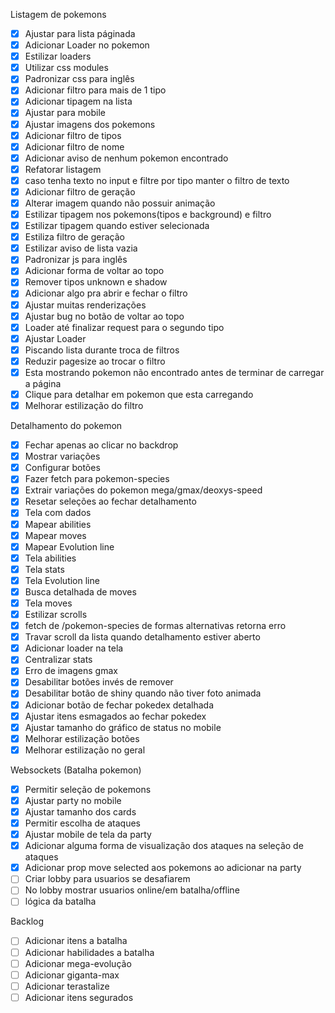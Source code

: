 Listagem de pokemons

- [x] Ajustar para lista páginada
- [x] Adicionar Loader no pokemon
- [x] Estilizar loaders
- [x] Utilizar css modules
- [x] Padronizar css para inglês
- [x] Adicionar filtro para mais de 1 tipo
- [x] Adicionar tipagem na lista
- [x] Ajustar para mobile
- [x] Ajustar imagens dos pokemons
- [x] Adicionar filtro de tipos
- [x] Adicionar filtro de nome
- [x] Adicionar aviso de nenhum pokemon encontrado
- [x] Refatorar listagem
- [x] caso tenha texto no input e filtre por tipo manter o filtro de texto
- [x] Adicionar filtro de geração
- [x] Alterar imagem quando não possuir animação
- [x] Estilizar tipagem nos pokemons(tipos e background) e filtro
- [x] Estilizar tipagem quando estiver selecionada
- [x] Estiliza filtro de geração
- [x] Estilizar aviso de lista vazia
- [x] Padronizar js para inglês
- [x] Adicionar forma de voltar ao topo
- [x] Remover tipos unknown e shadow
- [x] Adicionar algo pra abrir e fechar o filtro
- [x] Ajustar muitas renderizações
- [x] Ajustar bug no botão de voltar ao topo
- [x] Loader até finalizar request para o segundo tipo
- [x] Ajustar Loader
- [x] Piscando lista durante troca de filtros
- [x] Reduzir pagesize ao trocar o filtro
- [x] Esta mostrando pokemon não encontrado antes de terminar de carregar a página
- [x] Clique para detalhar em pokemon que esta carregando
- [x] Melhorar estilização do filtro

Detalhamento do pokemon

- [x] Fechar apenas ao clicar no backdrop
- [x] Mostrar variações
- [x] Configurar botões
- [x] Fazer fetch para pokemon-species
- [x] Extrair variações do pokemon mega/gmax/deoxys-speed
- [x] Resetar seleções ao fechar detalhamento
- [x] Tela com dados
- [x] Mapear abilities
- [x] Mapear moves
- [x] Mapear Evolution line
- [x] Tela abilities
- [x] Tela stats
- [x] Tela Evolution line
- [x] Busca detalhada de moves
- [x] Tela moves
- [x] Estilizar scrolls
- [x] fetch de /pokemon-species de formas alternativas retorna erro
- [x] Travar scroll da lista quando detalhamento estiver aberto
- [x] Adicionar loader na tela
- [x] Centralizar stats
- [x] Erro de imagens gmax
- [x] Desabilitar botões invés de remover
- [x] Desabilitar botão de shiny quando não tiver foto animada
- [x] Adicionar botão de fechar pokedex detalhada
- [x] Ajustar itens esmagados ao fechar pokedex
- [x] Ajustar tamanho do gráfico de status no mobile
- [x] Melhorar estilização botões
- [x] Melhorar estilização no geral

Websockets (Batalha pokemon)

- [x] Permitir seleção de pokemons
- [x] Ajustar party no mobile
- [x] Ajustar tamanho dos cards
- [x] Permitir escolha de ataques
- [x] Ajustar mobile de tela da party
- [x] Adicionar alguma forma de visualização dos ataques na seleção de ataques
- [x] Adicionar prop move selected aos pokemons ao adicionar na party
- [ ] Criar lobby para usuarios se desafiarem
- [ ] No lobby mostrar usuarios online/em batalha/offline
- [ ] lógica da batalha

Backlog

- [ ] Adicionar itens a batalha
- [ ] Adicionar habilidades a batalha
- [ ] Adicionar mega-evolução
- [ ] Adicionar giganta-max
- [ ] Adicionar terastalize
- [ ] Adicionar itens segurados
